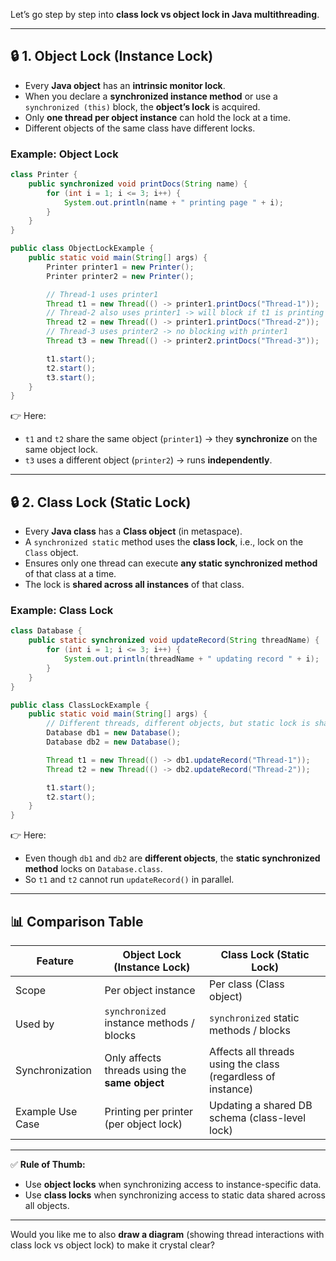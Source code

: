 Let’s go step by step into **class lock vs object lock in Java multithreading**.

---

## 🔒 1. Object Lock (Instance Lock)

* Every **Java object** has an **intrinsic monitor lock**.
* When you declare a **synchronized instance method** or use a `synchronized (this)` block, the **object’s lock** is acquired.
* Only **one thread per object instance** can hold the lock at a time.
* Different objects of the same class have different locks.

### Example: Object Lock

```java
class Printer {
    public synchronized void printDocs(String name) {
        for (int i = 1; i <= 3; i++) {
            System.out.println(name + " printing page " + i);
        }
    }
}

public class ObjectLockExample {
    public static void main(String[] args) {
        Printer printer1 = new Printer();
        Printer printer2 = new Printer();

        // Thread-1 uses printer1
        Thread t1 = new Thread(() -> printer1.printDocs("Thread-1"));
        // Thread-2 also uses printer1 -> will block if t1 is printing
        Thread t2 = new Thread(() -> printer1.printDocs("Thread-2"));
        // Thread-3 uses printer2 -> no blocking with printer1
        Thread t3 = new Thread(() -> printer2.printDocs("Thread-3"));

        t1.start();
        t2.start();
        t3.start();
    }
}
```

👉 Here:

* `t1` and `t2` share the same object (`printer1`) → they **synchronize** on the same object lock.
* `t3` uses a different object (`printer2`) → runs **independently**.

---

## 🔒 2. Class Lock (Static Lock)

* Every **Java class** has a **Class object** (in metaspace).
* A `synchronized static` method uses the **class lock**, i.e., lock on the `Class` object.
* Ensures only one thread can execute **any static synchronized method** of that class at a time.
* The lock is **shared across all instances** of that class.

### Example: Class Lock

```java
class Database {
    public static synchronized void updateRecord(String threadName) {
        for (int i = 1; i <= 3; i++) {
            System.out.println(threadName + " updating record " + i);
        }
    }
}

public class ClassLockExample {
    public static void main(String[] args) {
        // Different threads, different objects, but static lock is shared
        Database db1 = new Database();
        Database db2 = new Database();

        Thread t1 = new Thread(() -> db1.updateRecord("Thread-1"));
        Thread t2 = new Thread(() -> db2.updateRecord("Thread-2"));

        t1.start();
        t2.start();
    }
}
```

👉 Here:

* Even though `db1` and `db2` are **different objects**, the **static synchronized method** locks on `Database.class`.
* So `t1` and `t2` cannot run `updateRecord()` in parallel.

---

## 📊 Comparison Table

| Feature          | Object Lock (Instance Lock)                    | Class Lock (Static Lock)                                     |
| ---------------- | ---------------------------------------------- | ------------------------------------------------------------ |
| Scope            | Per object instance                            | Per class (Class object)                                     |
| Used by          | `synchronized` instance methods / blocks       | `synchronized` static methods / blocks                       |
| Synchronization  | Only affects threads using the **same object** | Affects all threads using the class (regardless of instance) |
| Example Use Case | Printing per printer (per object lock)         | Updating a shared DB schema (class-level lock)               |

---

✅ **Rule of Thumb:**

* Use **object locks** when synchronizing access to instance-specific data.
* Use **class locks** when synchronizing access to static data shared across all objects.

---

Would you like me to also **draw a diagram** (showing thread interactions with class lock vs object lock) to make it crystal clear?
